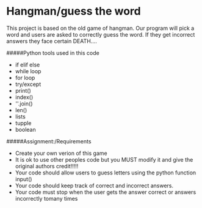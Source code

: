 Hangman/guess the word
====
This project is based on the old game of hangman. Our program will pick a word and users are asked to correctly guess the word.  If they get incorrect answers they face certain DEATH....


#####Python tools used in this code
* if elif else
* while loop
* for loop
* try/except
* print()
* index()
* ''.join()
* len()
* lists
* tupple
* boolean

#####Assignment:/Requirements
* Create your own verion of this game
* It is ok to use other peoples code but you MUST modify it and give the original authors credit!!!!!
* Your code should allow users to guess letters using the python function input()
* Your code should keep track of correct and incorrect answers.
* Your code must stop when the user gets the answer correct or answers incorrectly tomany times




